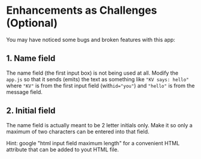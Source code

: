 # Enhancements as Challenges (Optional)

You may have noticed some bugs and broken features with this app:

## 1. Name field 

The name field (the first input box) is not being used at all. Modify the `app.js` so that it sends (emits) the text as something like `"KV says: hello"` where `"KV"` is from the first input field (with`id="you"`) and `"hello"` is from the message field.

## 2. Initial field

The name field is actually meant to be 2 letter initials only. Make it so only a maximum of two characters can be entered into that field.

Hint: google "html input field maximum length" for a convenient HTML attribute that can be added to yout HTML file.



